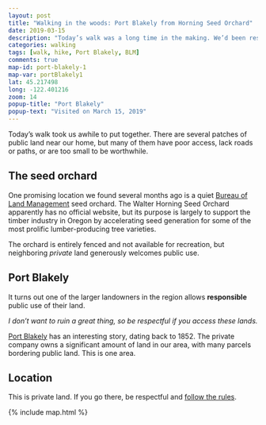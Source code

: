 ```yaml
---
layout: post
title: "Walking in the woods: Port Blakely from Horning Seed Orchard"
date: 2019-03-15
description: "Today’s walk was a long time in the making. We’d been researching public land in our area for months and finally contacted the Bureau of Land Management’s Horning Seed Orchard, a federal research facility. Orchard land isn’t available for recreation, but the bordering private land welcomes responsible recreation."
categories: walking
tags: [walk, hike, Port Blakely, BLM]
comments: true
map-id: port-blakely-1
map-var: portBlakely1
lat: 45.217498
long: -122.401216
zoom: 14
popup-title: "Port Blakely"
popup-text: "Visited on March 15, 2019"
---
```

Today’s walk took us awhile to put together. There are several patches of public land near our home, but many of them have poor access, lack roads or paths, or are too small to be worthwhile.

## The seed orchard

One promising location we found several months ago is a quiet [Bureau of Land Management](https://www.blm.gov/) seed orchard. The Walter Horning Seed Orchard apparently has no official website, but its purpose is largely to support the timber industry in Oregon by accelerating seed generation for some of the most prolific lumber-producing tree varieties.

The orchard is entirely fenced and not available for recreation, but neighboring _private_ land generously welcomes public use.

## Port Blakely
It turns out one of the larger landowners in the region allows **responsible** public use of their land.

_I don’t want to ruin a great thing, so be respectful if you access these lands._

[Port Blakely](https://portblakely.com/) has an interesting story, dating back to 1852. The private company owns a significant amount of land in our area, with many parcels bordering public land. This is one area.

## Location
This is private land. If you go there, be respectful and [follow the rules](https://portblakely.com/us-forestry/public-access).

{% include map.html %}
